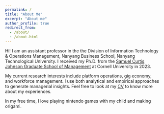 ```yaml
---
permalink: /
title: "About Me"
excerpt: "About me"
author_profile: true
redirect_from: 
  - /about/
  - /about.html
---
```


Hi! I am an assistant professor in the the Division of Information Technology & Operations Management, Nanyang Business School, Nanyang Technological University. I received my Ph.D. from the [Samuel Curtis Johnson Graduate School of Management](https://www.johnson.cornell.edu/programs/phd-program/) at Cornell University in 2023. 

My current research interests include platform operations, gig economy, and workforce management. I use both analytical and empirical approaches to generate managerial insights. Feel free to look at my [CV](https://leeweekiat.github.io/cv/) to know more about my experiences.

In my free time, I love playing nintendo games with my child and making origami.

